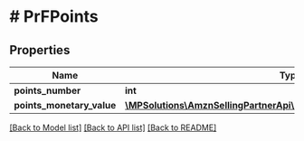 # # PrFPoints

## Properties

Name | Type | Description | Notes
------------ | ------------- | ------------- | -------------
**points_number** | **int** |  | [optional]
**points_monetary_value** | [**\MPSolutions\AmznSellingPartnerApi\Models\ProductFees\PrFMoneyType**](PrFMoneyType.md) |  | [optional]

[[Back to Model list]](../../README.md#models) [[Back to API list]](../../README.md#endpoints) [[Back to README]](../../README.md)
